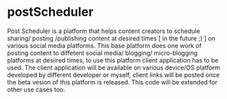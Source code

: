 # postScheduler
Post Scheduler is a platform that helps content creators to schedule sharing/ posting /publishing content at desired times [ in the future ;) ] on various social media platforms. This base platform does one work of posting content to diffetent social media/ blogging/ micro-blogging platforms at desiired times, to use this platform client application has to be used. The client application will be available on various device/OS platform developed by different developer or myself, client links will be posted once the beta vesion of this platform is released. This code will be extended for other use cases too.
